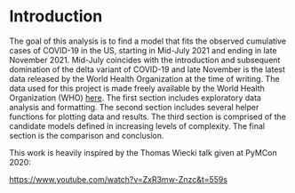 # Introduction

The goal of this analysis is to find a model that fits the observed cumulative cases of COVID-19 in the US, starting in Mid-July 2021 and ending in late November 2021. Mid-July coincides with the introduction and subsequent domination of the delta variant of COVID-19 and late November is the latest data released by the World Health Organization at the time of writing. The data used for this project is made freely available by the World Health Organization (WHO) [here](https://covid19.who.int/info?openIndex=2). The first section includes exploratory data analysis and formatting. The second section includes several helper functions for plotting data and results. The third section is comprised of the candidate models defined in increasing levels of complexity. The final section is the comparison and conclusion.

This work is heavily inspired by the Thomas Wiecki talk given at PyMCon 2020:

https://www.youtube.com/watch?v=ZxR3mw-Znzc&t=559s
